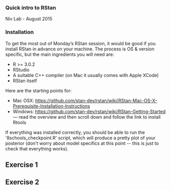 
### Quick intro to RStan
Niv Lab - August 2015

### Installation 

To get the most out of Monday’s RStan session, it would be good if you install RStan in advance on your machine. The process is OS & version specific, but the main ingredients you will need are: 

* R >= 3.0.2
* RStudio 
* A suitable C++ compiler (on Mac it usually comes with Apple XCode)
* RStan itself 

Here are the starting points for: 

* Mac OSX: https://github.com/stan-dev/rstan/wiki/RStan-Mac-OS-X-Prerequisite-Installation-Instructions
* Windows: https://github.com/stan-dev/rstan/wiki/RStan-Getting-Started — read the overview and then scroll down and follow the link to install Rtools 

If everything was installed correctly, you should be able to run the '8schools_checkpoint.R' script, which will produce a pretty plot of your posterior (don't worry about model specifics at this point -- this is just to check that everything works).

## Exercise 1


## Exercise 2
